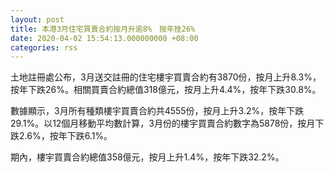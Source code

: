 ```yaml
---
layout: post
title: 本港3月住宅買賣合約按月升逾8%　按年挫26%
date: 2020-04-02 15:54:13.000000000 +08:00
categories: rss
---
```


土地註冊處公布，3月送交註冊的住宅樓宇買賣合約有3870份，按月上升8.3%，按年下跌26%。相關買賣合約總值318億元，按月上升4.4%，按年下跌30.8%。

數據顯示，3月所有種類樓宇買賣合約共4555份，按月上升3.2%，按年下跌29.1%。以12個月移動平均數計算，3月份的樓宇買賣合約數字為5878份，按月下跌2.6%，按年下跌6.1%。

期內，樓宇買賣合約總值358億元，按月上升1.4%，按年下跌32.2%。
